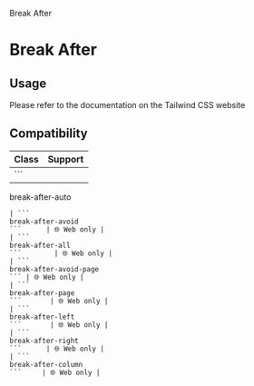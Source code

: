 Break After

# Break After

## Usage

Please refer to the documentation on the Tailwind CSS website

## Compatibility

| Class                          | Support     |
| ------------------------------ | ----------- |
| ```
break-after-auto
```       | 🌐 Web only |
| ```
break-after-avoid
```      | 🌐 Web only |
| ```
break-after-all
```        | 🌐 Web only |
| ```
break-after-avoid-page
``` | 🌐 Web only |
| ```
break-after-page
```       | 🌐 Web only |
| ```
break-after-left
```       | 🌐 Web only |
| ```
break-after-right
```      | 🌐 Web only |
| ```
break-after-column
```     | 🌐 Web only |
